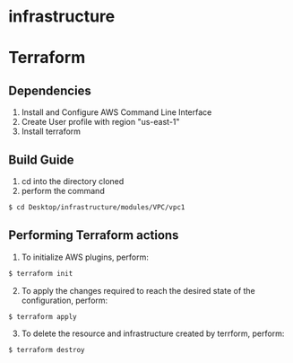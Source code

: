 # infrastructure
# Terraform

## Dependencies
1. Install and Configure AWS Command Line Interface
2. Create User profile with region "us-east-1"
3. Install terraform

## Build Guide
1. cd into the directory cloned
2. perform the command
```bash
$ cd Desktop/infrastructure/modules/VPC/vpc1
```

## Performing Terraform actions
1. To initialize AWS plugins, perform:
```bash
$ terraform init
```
2. To apply the changes required to reach the desired state of the configuration, perform:
```bash
$ terraform apply
```
3. To delete the resource and infrastructure created by terrform, perform:
```bash
$ terraform destroy
```
